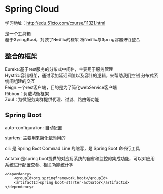 # Spring Cloud
学习地址：http://edu.51cto.com/course/11321.html   

是一个工具箱  
基于SpringBoot，封装了Netflix的框架
将Netflix与Spring容器进行整合

## 整合的框架
Eureka:基于rest服务的分布式中间件，主要用于服务管理   
Hystrix:容错框架，通过添加延迟阀值以及容错的逻辑，来帮助我们控制
分布式系统间组建的交互   
Feign:一个rest客户端，目的是为了简化webService客户端   
Ribbon：负载均衡框架   
Zuul：为微服务集群提供代理、过滤、路由等功能    


## Spring Boot
auto-configuration: 自动配置    

starters: 主要用来简化依赖用的    

cli:  是 Spring Boot Commad Line 的缩写，是 Spring Boot 命令行工具  

Actator:是spring boot提供的对应用系统的自省和监控的集成功能，可以对应用系统进行配置查看、相关功能统计等
```
<dependency>
    <groupId>org.springframework.boot</groupId>
    <artifactId>spring-boot-starter-actuator</artifactId>
</dependency>
```
